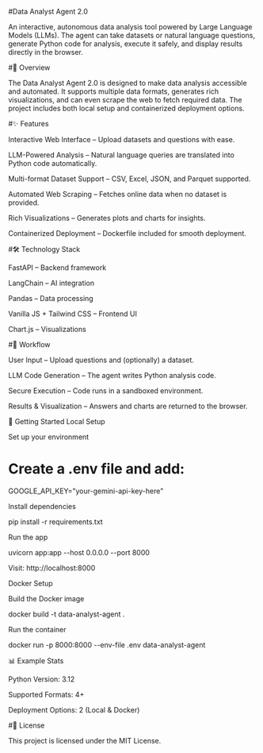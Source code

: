 #Data Analyst Agent 2.0

An interactive, autonomous data analysis tool powered by Large Language Models (LLMs). The agent can take datasets or natural language questions, generate Python code for analysis, execute it safely, and display results directly in the browser.

#📖 Overview

The Data Analyst Agent 2.0 is designed to make data analysis accessible and automated.
It supports multiple data formats, generates rich visualizations, and can even scrape the web to fetch required data. The project includes both local setup and containerized deployment options.

#✨ Features

Interactive Web Interface – Upload datasets and questions with ease.

LLM-Powered Analysis – Natural language queries are translated into Python code automatically.

Multi-format Dataset Support – CSV, Excel, JSON, and Parquet supported.

Automated Web Scraping – Fetches online data when no dataset is provided.

Rich Visualizations – Generates plots and charts for insights.

Containerized Deployment – Dockerfile included for smooth deployment.

#🛠️ Technology Stack

FastAPI – Backend framework

LangChain – AI integration

Pandas – Data processing

Vanilla JS + Tailwind CSS – Frontend UI

Chart.js – Visualizations

#🔄 Workflow

User Input – Upload questions and (optionally) a dataset.

LLM Code Generation – The agent writes Python analysis code.

Secure Execution – Code runs in a sandboxed environment.

Results & Visualization – Answers and charts are returned to the browser.

🚀 Getting Started
Local Setup

Set up your environment

# Create a .env file and add:
GOOGLE_API_KEY="your-gemini-api-key-here"


Install dependencies

pip install -r requirements.txt


Run the app

uvicorn app:app --host 0.0.0.0 --port 8000


Visit: http://localhost:8000

Docker Setup

Build the Docker image

docker build -t data-analyst-agent .


Run the container

docker run -p 8000:8000 --env-file .env data-analyst-agent

📊 Example Stats

Python Version: 3.12

Supported Formats: 4+

Deployment Options: 2 (Local & Docker)

#📜 License

This project is licensed under the MIT License.
